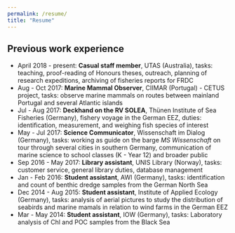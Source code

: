 ```yaml
---
permalink: /resume/
title: "Resume"
---
```


## Previous work experience
- April 2018 - present: **Casual staff member**, UTAS (Australia), tasks: teaching, proof-reading of Honours theses, outreach, planning of research expeditions, archiving of fisheries reports for FRDC
- Aug - Oct 2017: **Marine Mammal Observer**, CIIMAR (Portugal) - CETUS project, tasks: observe marine mammals on routes between mainland Portugal and several Atlantic islands
- Jul - Aug 2017: **Deckhand on the RV SOLEA**, Thünen Institute of Sea Fisheries (Germany), fishery voyage in the German EEZ, duties: identification, measurement, and weighing fish species of interest
- May - Jul 2017: **Science Communicator**, Wissenschaft im Dialog (Germany), tasks: working as guide on the barge *MS Wissenschaft* on tour through several cities in southern Germany, communication of marine science to school classes (K - Year 12) and broader public
- Sep 2016 - May 2017: **Library assistant**, UNIS Library (Norway), tasks: customer service, general library duties, database management
- Jan - Feb 2016: **Student assistant**, AWI (Germany), tasks: identification and count of benthic dredge samples from the German North Sea
- Dec 2014 - Aug 2015: **Student assistant**, Institute of Applied Ecology (Germany), tasks: analysis of aerial pictures to study the distribution of seabirds and marine mamals in relation to wind farms in the German EEZ
- Mar - May 2014: **Student assistant**, IOW (Germany), tasks: Laboratory analysis of Chl and POC samples from the Black Sea
